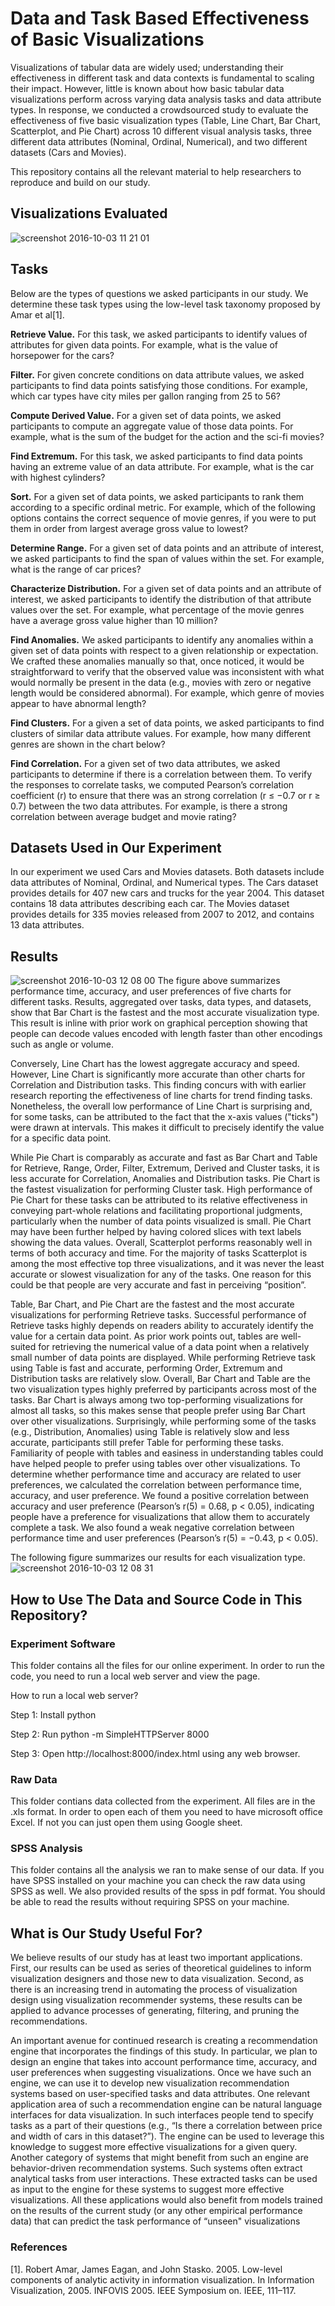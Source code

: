 # Data and Task Based Effectiveness of Basic Visualizations

Visualizations of tabular data are widely used; understanding their effectiveness in different 
task and data contexts is fundamental to scaling their impact. However, little is known about
how basic tabular data visualizations perform across varying data analysis tasks and data attribute 
types. In response, we conducted a crowdsourced study to evaluate the effectiveness of five 
basic visualization types (Table, Line Chart, Bar Chart, Scatterplot, and Pie Chart) across 10 
different visual analysis tasks, three different data attributes (Nominal, Ordinal, Numerical), and 
two different datasets (Cars and Movies). 
 
This repository contains all the relevant material to help researchers to reproduce and build on our study.

## Visualizations Evaluated
![screenshot 2016-10-03 11 21 01](https://cloud.githubusercontent.com/assets/22280917/19043418/0e698c86-895e-11e6-8fb9-5628a6ae0e81.png)

## Tasks
Below are the types of questions we asked participants in our study. We determine these task types using the low-level task taxonomy proposed by Amar et al[1]. 

**Retrieve Value.** For this task, we asked participants to identify values of attributes for given data points. For example, what is the value of horsepower for the cars? 

**Filter.** For given concrete conditions on data attribute values, we asked participants to find data points satisfying those conditions. For example, which car types have city miles per gallon
ranging from 25 to 56?

**Compute Derived Value.** For a given set of data points, we asked participants to compute an aggregate value of those data points. For example, what is the sum of the budget for the action and the sci-fi movies?

**Find Extremum.** For this task, we asked participants to find data points having an extreme value of an data attribute. For example, what is the car with highest cylinders?

**Sort.** For a given set of data points, we asked participants to rank them according to a specific ordinal metric. For example, which of the following options contains the correct sequence of movie genres, if you were to put them in order from largest average gross value to lowest?

**Determine Range.** For a given set of data points and an attribute of interest, we asked participants to find the span of values within the set. For example, what is the range of car prices?

**Characterize Distribution.** For a given set of data points and an attribute of interest, we asked participants to identify the distribution of that attribute values over the set. For example, what percentage of the movie genres have a average gross value higher than 10 million?

**Find Anomalies.** We asked participants to identify any anomalies within a given set of data points with respect to a given relationship or expectation. We crafted these anomalies manually so that, once noticed, it would be straightforward to verify that the observed value was inconsistent with what would normally be present in the data (e.g., movies with zero or negative length would be considered abnormal). For example, which genre of movies appear to have abnormal length?

**Find Clusters.** For a given a set of data points, we asked participants to find clusters of similar data attribute values. For example, how many different genres are shown in the chart below?

**Find Correlation.** For a given set of two data attributes, we asked participants to determine if there is a correlation between them. To verify the responses to correlate tasks, we computed Pearson’s correlation coefficient (r) to ensure that there was an strong correlation (r ≤ −0.7 or r ≥ 0.7) between the two data attributes. For example, is there a strong correlation between average budget and movie rating?

## Datasets Used in Our Experiment 
In our experiment we used Cars and Movies datasets. Both datasets include data attributes of Nominal, Ordinal, and Numerical types. The Cars dataset provides details for 407 new cars and trucks for the year 2004. This dataset contains 18 data attributes describing each car. The Movies dataset provides details for 335 movies released from 2007 to 2012, and contains 13 data attributes.

## Results 

![screenshot 2016-10-03 12 08 00](https://cloud.githubusercontent.com/assets/22280917/19044427/3d152eba-8962-11e6-87e7-7e67886d1be3.png)
The figure above summarizes performance time, accuracy, and user
preferences of five charts for different tasks. Results, aggregated
over tasks, data types, and datasets, show that Bar Chart
is the fastest and the most accurate visualization type. This result
is inline with prior work on graphical perception showing
that people can decode values encoded with length faster than
other encodings such as angle or volume.

Conversely, Line Chart has the lowest aggregate accuracy and
speed. However, Line Chart is significantly more accurate
than other charts for Correlation and Distribution tasks. This
finding concurs with with earlier research reporting the effectiveness
of line charts for trend finding tasks.
Nonetheless, the overall low performance of Line Chart is
surprising and, for some tasks, can be attributed to the fact
that the x-axis values ("ticks") were drawn at intervals. This
makes it difficult to precisely identify the value for a specific
data point.

While Pie Chart is comparably as accurate and fast as Bar
Chart and Table for Retrieve, Range, Order, Filter, Extremum,
Derived and Cluster tasks, it is less accurate for Correlation,
Anomalies and Distribution tasks. Pie Chart is the fastest visualization
for performing Cluster task. High performance
of Pie Chart for these tasks can be attributed to its relative
effectiveness in conveying part-whole relations and facilitating
proportional judgments, particularly when the number of
data points visualized is small. Pie Chart may have
been further helped by having colored slices with text labels
showing the data values.
Overall, Scatterplot performs reasonably well in terms of both
accuracy and time. For the majority of tasks Scatterplot is
among the most effective top three visualizations, and it was
never the least accurate or slowest visualization for any of
the tasks. One reason for this could be that people are very
accurate and fast in perceiving “position”.

Table, Bar Chart, and Pie Chart are the fastest and the most
accurate visualizations for performing Retrieve tasks. Successful
performance of Retrieve tasks highly depends on readers
ability to accurately identify the value for a certain data point.
As prior work points out, tables are well-suited for retrieving
the numerical value of a data point when a relatively
small number of data points are displayed. While performing
Retrieve task using Table is fast and accurate, performing
Order, Extremum and Distribution tasks are relatively slow.
Overall, Bar Chart and Table are the two visualization types
highly preferred by participants across most of the tasks. Bar
Chart is always among two top-performing visualizations for
almost all tasks, so this makes sense that people prefer using
Bar Chart over other visualizations. Surprisingly, while
performing some of the tasks (e.g., Distribution, Anomalies)
using Table is relatively slow and less accurate, participants
still prefer Table for performing these tasks. Familiarity of people
with tables and easiness in understanding tables could have
helped people to prefer using tables over other visualizations.
To determine whether performance time and accuracy are
related to user preferences, we calculated the correlation between
performance time, accuracy, and user preference. We
found a positive correlation between accuracy and user preference
(Pearson’s r(5) = 0.68, p < 0.05), indicating people have
a preference for visualizations that allow them to accurately
complete a task. We also found a weak negative correlation
between performance time and user preferences (Pearson’s
r(5) = −0.43, p < 0.05).

The following figure summarizes our results for each visualization type.
![screenshot 2016-10-03 12 08 31](https://cloud.githubusercontent.com/assets/22280917/19044424/3a67f9f4-8962-11e6-8d7a-b2bb6bf28677.png)


## How to Use The Data and Source Code in This Repository?

### Experiment Software

This folder contains all the files for our online experiment. In order to run the code, you need to run a local web server and view the page. 

How to run a local web server?

   Step 1: Install python

   Step 2: Run python -m SimpleHTTPServer 8000

   Step 3: Open http://localhost:8000/index.html using any web browser.
   
### Raw Data

This folder contians data collected from the experiment. All files are in the .xls format. In order to open each of them you need to have microsoft office Excel. If not you can just open them using Google sheet.


### SPSS Analysis

This folder contains all the analysis we ran to make sense of our data. If you have SPSS installed on your machine you can check the raw data using SPSS as well. We also provided results of the spss in pdf format. You should be able to read the results without requiring SPSS on your machine. 


## What is Our Study Useful For?
We  believe results of our study has at least two important applications. First, our results can be used as series of theoretical guidelines to inform visualization designers and those new to data visualization. Second, as there is an increasing trend in automating the process of visualization design using visualization recommender systems, these 
results can be applied to advance processes of generating, filtering, and pruning the recommendations. 

An important avenue for continued research is creating a recommendation engine that incorporates the findings of this
study. In particular, we plan to design an engine that takes into account performance time, accuracy, and user preferences when suggesting visualizations. Once we have such an engine, we can use it to develop new visualization recommendation
systems based on user-specified tasks and data attributes. One relevant application area of such a recommendation engine
can be natural language interfaces for data visualization. In such interfaces people tend to specify tasks as a part of their
questions (e.g., “Is there a correlation between price and width of cars in this dataset?”). The engine can be used to leverage this knowledge to suggest more effective visualizations for a given query. Another category of systems that might
benefit from such an engine are behavior-driven recommendation systems. Such systems often extract analytical tasks
from user interactions. These extracted tasks can be used as input to the engine for these systems to suggest more effective
visualizations. All these applications would also benefit from models trained on the results of the current study (or any
other empirical performance data) that can predict the task performance of “unseen" visualizations



### References
[1]. Robert Amar, James Eagan, and John Stasko. 2005. Low-level components of analytic activity in information visualization. In Information Visualization, 2005. INFOVIS 2005. IEEE Symposium on. IEEE, 111–117.
